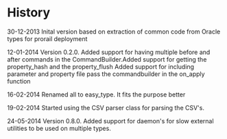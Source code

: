 History
========

30-12-2013  Inital version based on extraction of common code
            from Oracle types for prorail deployment

12-01-2014	Version 0.2.0. Added support for having multiple before and after commands in
						the CommandBuilder.Added support for getting the property_hash and the property_flush
						Added support for including parameter and property file
						pass the commandbuilder in the on_apply function

16-02-2014	Renamed all to easy_type. It fits the purpose better

19-02-2014	Started using the CSV parser class for parsing the CSV's. 

24-05-2014  Version 0.8.0. Added support for daemon's for slow external utilities to be used on multiple types. 